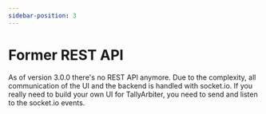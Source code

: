 ```yaml
---
sidebar-position: 3
---
```


# Former REST API

As of version 3.0.0 there's no REST API anymore. Due to the complexity, all communication of the UI and the backend is handled with socket.io. If you really need to build your own UI for TallyArbiter, you need to send and listen to the socket.io events.
